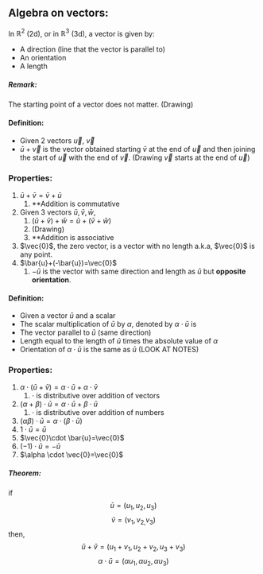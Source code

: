 ## Algebra on vectors:
In $\mathbb{R}^2$ (2d), or in $\mathbb{R}^3$ (3d), a vector is given by:
- A direction (line that the vector is parallel to)
- An orientation
- A length
##### Remark: 
The starting point of a vector does not matter.
(Drawing)
#### Definition:
- Given 2 vectors $\vec{u}$, $\vec{v}$ 
- $\bar{u}+\vec{v}$ is the vector obtained starting $\bar{v}$ at the end of $\vec{u}$ and then joining the start of $\vec{u}$ with the end of $\vec{v}$.
(Drawing $\vec{v}$ starts at the end of $\vec{u}$)
### Properties:
1) $\bar{u}+\bar{v}=\bar{v}+\bar{u}$ 
	1) **Addition is commutative
2) Given 3 vectors $\bar{u},\bar{v},\bar{w}$, 
	1) $(\bar{u}+\bar{v})+\bar{w}=\bar{u}+(\bar{v}+\bar{w})$ 
	2) (Drawing)
	3) **Addition is associative
3) $\vec{0}$, the zero vector, is a vector with no length a.k.a, $\vec{0}$ is any point.
4) $\bar{u}+(-\bar{u})=\vec{0}$
	1) $-\bar{u}$ is the vector with same direction and length as $\bar{u}$ but **opposite orientation**.
#### Definition:
- Given a vector $\bar{u}$ and a scalar
- The scalar multiplication of $\bar{u}$ by $\alpha$, denoted by $\alpha \cdot{}\bar{u}$ is
- The vector parallel to $\bar{u}$ (same direction)
- Length equal to the length of $\bar{u}$ times the absolute value of $\alpha$
- Orientation of $\alpha \cdot\bar{u}$ is the same as $\bar{u}$ (LOOK AT NOTES)
### Properties:
1) $\alpha \cdot(\bar{u}+\bar{v})=\alpha \cdot \bar{u}+\alpha \cdot \bar{v}$
	1) $\cdot$ is distributive over addition of vectors
2) $(\alpha+\beta)\cdot \bar{u}=\alpha \cdot \bar{u}+\beta \cdot \bar{u}$
	1) $\cdot$ is distributive over addition of numbers
3) $(\alpha \beta)\cdot \bar{u}=\alpha \cdot(\beta \cdot \bar{u})$ 
4) $1\cdot \bar{u}=\bar{u}$
5) $\vec{0}\cdot \bar{u}=\vec{0}$
6) $(-1)\cdot \bar{u}=-\bar{u}$
7) $\alpha \cdot \vec{0}=\vec{0}$
##### Theorem:
if 
$$
\bar{u}=(u_{1},u_{2},u_{3})
$$
$$
\bar{v}=(v_{1},v_{2,}v_{3})
$$
then,
$$
\bar{u}+\bar{v}=(u_{1}+v_{1},u_{2}+v_{2},u_{3}+v_{3})
$$
$$
\alpha \cdot \bar{u}=(\alpha u_{1},\alpha u_{2},\alpha u_{3})
$$
  